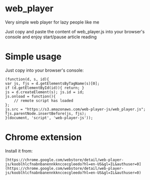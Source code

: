 # web_player

Very simple web player for lazy people like me

Just copy and paste the content of web_player.js into your browser's console and enjoy start/pause article reading

# Simple usage

Just copy into your browser's console:

    (function(d, s, id){
    var js, fjs = d.getElementsByTagName(s)[0];
    if (d.getElementById(id)){ return; }
    js = d.createElement(s); js.id = id;
    js.onload = function(){
        // remote script has loaded
    };
    js.src = "https://s3.amazonaws.com/web-player-js/web_player.js";
    fjs.parentNode.insertBefore(js, fjs);
    }(document, 'script', 'web-player-js'));


# Chrome extension

Install it from:

    [https://chrome.google.com/webstore/detail/web-player-js/kooblhlcfnabnbanennkknccecgleedo?hl=en-US&gl=IL&authuser=0](https://chrome.google.com/webstore/detail/web-player-js/kooblhlcfnabnbanennkknccecgleedo?hl=en-US&gl=IL&authuser=0)
